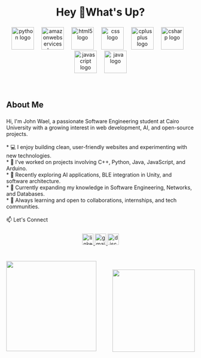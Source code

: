 <h1 align="center">Hey 👋What's Up?</h1>

###

<div align="center">
  <img src="https://skillicons.dev/icons?i=py" height="60" alt="python logo"  />
  <img width="12" />
  <img src="https://skillicons.dev/icons?i=aws" height="60" alt="amazonwebservices logo"  />
  <img width="12" />
  <img src="https://cdn.jsdelivr.net/gh/devicons/devicon/icons/html5/html5-original.svg" height="60" alt="html5 logo"  />
  <img width="12" />
  <img src="https://cdn.jsdelivr.net/gh/devicons/devicon/icons/css3/css3-original.svg" height="60" alt="css logo"  />
  <img width="12" />
  <img src="https://cdn.jsdelivr.net/gh/devicons/devicon/icons/cplusplus/cplusplus-original.svg" height="60" alt="cplusplus logo"  />
  <img width="12" />
  <img src="https://cdn.jsdelivr.net/gh/devicons/devicon/icons/csharp/csharp-original.svg" height="60" alt="csharp logo"  />
  <img width="12" />
  <img src="https://cdn.jsdelivr.net/gh/devicons/devicon/icons/javascript/javascript-original.svg" height="60" alt="javascript logo"  />
  <img width="12" />
  <img src="https://cdn.jsdelivr.net/gh/devicons/devicon/icons/java/java-original.svg" height="60" alt="java logo"  />
</div>

###

<br clear="both">

<h2 align="left">About Me</h2>

###

<p align="left">Hi, I'm John Wael, a passionate Software Engineering student at Cairo University with a growing interest in web development, AI, and open-source projects.<br><br>* 💻 I enjoy building clean, user-friendly websites and experimenting with new technologies.<br>* 🔧 I’ve worked on projects involving C++, Python, Java, JavaScript, and Arduino.<br>* 🤖 Recently exploring AI applications, BLE integration in Unity, and software architecture.<br>* 🚀 Currently expanding my knowledge in Software Engineering, Networks, and Databases.<br>* 🌱 Always learning and open to collaborations, internships, and tech communities.<br><br>📫 Let's Connect</p>

###

<div align="center">
  <a href="https://www.linkedin.com/in/johnwael" target="_blank">
    <img src="https://img.shields.io/static/v1?message=LinkedIn&logo=linkedin&label=&color=0077B5&logoColor=white&labelColor=&style=for-the-badge" height="30" alt="linkedin logo"  />
  </a>
  <a href="https://mail.google.com/mail/?view=cm&fs=1&to=johnwael37194@gmail.com" target="_blank">
    <img src="https://img.shields.io/static/v1?message=Gmail&logo=gmail&label=&color=D14836&logoColor=white&labelColor=&style=for-the-badge" height="30" alt="gmail logo"  />
  </a>
  <a href="https://discord.com/users/johnwael" target="_blank">
    <img src="https://img.shields.io/static/v1?message=Discord&logo=discord&label=&color=7289DA&logoColor=white&labelColor=&style=for-the-badge" height="30" alt="discord logo"  />
  </a>
</div>

###

<br clear="both">

<img align="left" height="241" src="https://media2.giphy.com/media/v1.Y2lkPTc5MGI3NjExcGdvZnZpbzRyMW5kdHhqb253Ynh3eTZzbWxpN2I2emo5aGc3dTg1dCZlcD12MV9pbnRlcm5hbF9naWZfYnlfaWQmY3Q9Zw/26u4nJPf0JtQPdStq/giphy.gif"  />

###

<img align="right" height="220" src="https://media2.giphy.com/media/v1.Y2lkPTc5MGI3NjExam56bWVlcmo0NWw3YnBxcDByb29kazJocjl0dGtrZGltMnhjaW0xciZlcD12MV9pbnRlcm5hbF9naWZfYnlfaWQmY3Q9Zw/78XCFBGOlS6keY1Bil/giphy.gif"  />

###
